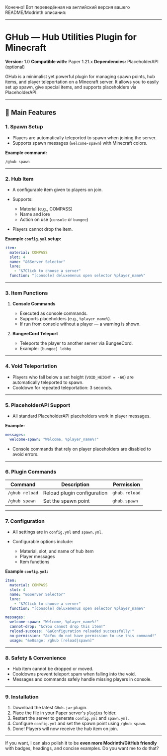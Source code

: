Конечно! Вот переведённая на английский версия вашего README/Modrinth описания:

---

# GHub — Hub Utilities Plugin for Minecraft

**Version:** 1.0
**Compatible with:** Paper 1.21.x
**Dependencies:** PlaceholderAPI (optional)

GHub is a minimalist yet powerful plugin for managing spawn points, hub items, and player teleportation on a Minecraft server. It allows you to easily set up spawn, give special items, and supports placeholders via PlaceholderAPI.

---

## 🌟 Main Features

### 1. Spawn Setup

* Players are automatically teleported to spawn when joining the server.
* Supports spawn messages (`welcome-spawn`) with Minecraft colors.

**Example command:**

```
/ghub spawn
```

---

### 2. Hub Item

* A configurable item given to players on join.
* Supports:

  * Material (e.g., COMPASS)
  * Name and lore
  * Action on use (`console` or `bungee`)
* Players cannot drop the item.

**Example `config.yml` setup:**

```yaml
item:
  material: COMPASS
  slot: 4
  name: "&6Server Selector"
  lore:
    - "&7Click to choose a server"
  function: "[console] deluxemenus open selector %player_name%"
```

---

### 3. Item Functions

1. **Console Commands**

   * Executed as console commands.
   * Supports placeholders (e.g., `%player_name%`).
   * If run from console without a player — a warning is shown.

2. **BungeeCord Teleport**

   * Teleports the player to another server via BungeeCord.
   * Example: `[bungee] lobby`

---

### 4. Void Teleportation

* Players who fall below a set height (`VOID_HEIGHT = -60`) are automatically teleported to spawn.
* Cooldown for repeated teleportation: 3 seconds.

---

### 5. PlaceholderAPI Support

* All standard PlaceholderAPI placeholders work in player messages.

**Example:**

```yaml
messages:
  welcome-spawn: "Welcome, %player_name%!"
```

* Console commands that rely on player placeholders are disabled to avoid errors.

---

### 6. Plugin Commands

| Command        | Description                 | Permission    |
| -------------- | --------------------------- | ------------- |
| `/ghub reload` | Reload plugin configuration | `ghub.reload` |
| `/ghub spawn`  | Set the spawn point         | `ghub.spawn`  |

---

### 7. Configuration

* All settings are in `config.yml` and `spawn.yml`.
* Configurable options include:

  * Material, slot, and name of hub item
  * Player messages
  * Item functions

**Example `config.yml`:**

```yaml
item:
  material: COMPASS
  slot: 4
  name: "&6Server Selector"
  lore:
    - "&7Click to choose a server"
  function: "[console] deluxemenus open selector %player_name%"

messages:
  welcome-spawn: "Welcome, %player_name%!"
  cannot-drop: "&cYou cannot drop this item!"
  reload-success: "&aConfiguration reloaded successfully!"
  no-permission: "&cYou do not have permission to use this command!"
  usage: "&eUsage: /ghub [reload|spawn]"
```

---

### 8. Safety & Convenience

* Hub item cannot be dropped or moved.
* Cooldowns prevent teleport spam when falling into the void.
* Messages and commands safely handle missing players in console.

---

### 9. Installation

1. Download the latest `GHub.jar` plugin.
2. Place the file in your Paper server's `plugins` folder.
3. Restart the server to generate `config.yml` and `spawn.yml`.
4. Configure `config.yml` and set the spawn point using `/ghub spawn`.
5. Done! Players will now receive the hub item on join.

---

If you want, I can also polish it to be **even more Modrinth/GitHub friendly** with badges, headings, and concise examples. Do you want me to do that?

